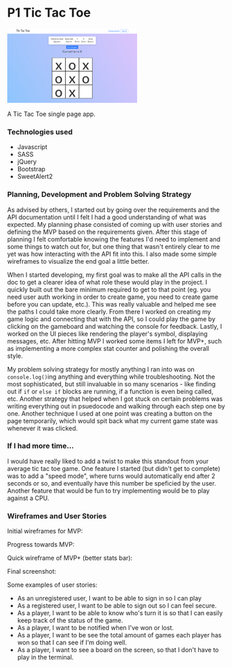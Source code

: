 # P1 Tic Tac Toe

<img src="https://raw.githubusercontent.com/MGC3/p1-tic-tac-toe-client/master/documentation/screenshot-p1-mvp2-02-board-play.png" width=300>

A Tic Tac Toe single page app.

### Technologies used

- Javascript
- SASS
- jQuery
- Bootstrap
- SweetAlert2

### Planning, Development and Problem Solving Strategy

As advised by others, I started out by going over the requirements and the API documentation until I felt I had a good understanding of what was expected. My planning phase consisted of coming up with user stories and defining the MVP based on the requirements given. After this stage of planning I felt comfortable knowing the features I'd need to implement and some things to watch out for, but one thing that wasn't entirely clear to me yet was how interacting with the API fit into this. I also made some simple wireframes to visualize the end goal a little better.

When I started developing, my first goal was to make all the API calls in the doc to get a clearer idea of what role these would play in the project. I quickly built out the bare minimum required to get to that point (eg. you need user auth working in order to create game, you need to create game before you can update, etc.). This was really valuable and helped me see the paths I could take more clearly. From there I worked on creating my game logic and connecting that with the API, so I could play the game by clicking on the gameboard and watching the console for feedback. Lastly, I worked on the UI pieces like rendering the player's symbol, displaying messages, etc. After hitting MVP I worked some items I left for MVP+, such as implementing a more complex stat counter and polishing the overall style.

My problem solving strategy for mostly anything I ran into was on `console.log()`ing anything and everything while troubleshooting. Not the most sophisticated, but still invaluable in so many scenarios - like finding out if `if` or `else if` blocks are running, if a function is even being called, etc. Another strategy that helped when I got stuck on certain problems was writing everything out in psuedocode and walking through each step one by one. Another technique I used at one point was creating a button on the page temporarily, which would spit back what my current game state was whenever it was clicked.

### If I had more time...

I would have really liked to add a twist to make this standout from your average tic tac toe game. One feature I started (but didn't get to complete) was to add a "speed mode", where turns would automatically end after 2 seconds or so, and eventually have this number be speficied by the user. Another feature that would be fun to try implementing would be to play against a CPU.

### Wireframes and User Stories

Initial wireframes for MVP:

Progress towards MVP:

Quick wireframe of MVP+ (better stats bar):

Final screenshot:

Some examples of user stories:

- As an unregistered user, I want to be able to sign in so I can play
- As a registered user, I want to be able to sign out so I can feel secure.
- As a player, I want to be able to know who's turn it is so that I can easily keep track of the status of the game.
- As a player, I want to be notified when I've won or lost.
- As a player, I want to be see the total amount of games each player has won so that I can see if I'm doing well.
- As a player, I want to see a board on the screen, so that I don't have to play in the terminal.
